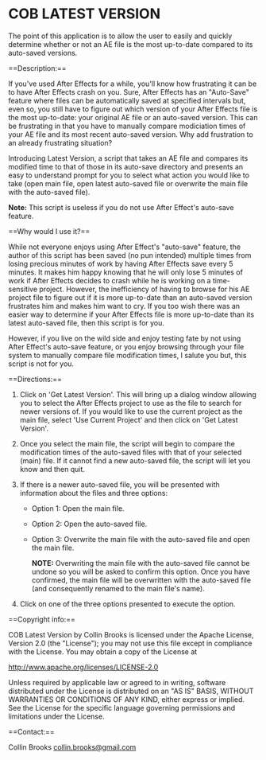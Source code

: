 COB LATEST VERSION
==================

The point of this application is to allow the user to easily and quickly
determine whether or not an AE file is the most up-to-date compared to its
auto-saved versions.


==Description:==

If you've used After Effects for a while, you'll know how frustrating it can be
to have After Effects crash on you. Sure, After Effects has an "Auto-Save"
feature where files can be automatically saved at specified intervals but, even
so, you still have to figure out which version of your After Effects file is
the most up-to-date: your original AE file or an auto-saved version. This can
be frustrating in that you have to manually compare modiciation times of your
AE file and its most recent auto-saved version. Why add frustration to an
already frustrating situation?

Introducing Latest Version, a script that takes an AE file and compares its
modified time to that of those in its auto-save directory and presents an easy
to understand prompt for you to select what action you would like to take (open
main file, open latest auto-saved file or overwrite the main file with the
auto-saved file).

**Note:** This script is useless if you do not use After Effect's auto-save
feature.

==Why would I use it?==

While not everyone enjoys using After Effect's "auto-save" feature, the author
of this script has been saved (no pun intended) multiple times from losing
precious minutes of work by having After Effects save every 5 minutes. It makes
him happy knowing that he will only lose 5 minutes of work if After Effects
decides to crash while he is working on a time-sensitive project. However, the
inefficiency of having to browse for his AE project file to figure out if it is
more up-to-date than an auto-saved version frustrates him and makes him want to
cry. If you too wish there was an easier way to determine if your After Effects
file is more up-to-date than its latest auto-saved file, then this script is
for you.

However, if you live on the wild side and enjoy testing fate by not using After
Effect's auto-save feature, or you enjoy browsing through your file system to
manually compare file modification times, I salute you but, this script is not
for you.

==Directions:==

1. Click on 'Get Latest Version'. This will bring up a dialog window allowing
   you to select the After Effects project to use as the file to search for
   newer versions of. If you would like to use the current project as the main
   file, select 'Use Current Project' and then click on 'Get Latest Version'.
2. Once you select the main file, the script will begin to compare the
   modification times of the auto-saved files with that of your selected (main)
   file. If it cannot find a new auto-saved file, the script will let you know
   and then quit.
3. If there is a newer auto-saved file, you will be presented with information
   about the files and three options:

    * Option 1: Open the main file. 
    * Option 2: Open the auto-saved file. 
    * Option 3: Overwrite the main file with the auto-saved file and open the
      main file.

      **NOTE:** Overwriting the main file with the auto-saved file cannot be
      undone so you will be asked to confirm this option. Once you have
      confirmed, the main file will be overwritten with the auto-saved file
      (and consequently renamed to the main file's name).

4. Click on one of the three options presented to execute the option.

==Copyright info:==

COB Latest Version by Collin Brooks is licensed under the Apache License,
Version 2.0 (the "License"); you may not use this file except in compliance
with the License. You may obtain a copy of the License at

  http://www.apache.org/licenses/LICENSE-2.0

Unless required by applicable law or agreed to in writing, software distributed
under the License is distributed on an "AS IS" BASIS, WITHOUT WARRANTIES OR
CONDITIONS OF ANY KIND, either express or implied. See the License for the
specific language governing permissions and limitations under the License.

==Contact:==

Collin Brooks <collin.brooks@gmail.com>
